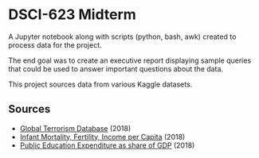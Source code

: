 # DSCI-623 Midterm

A Jupyter notebook along with scripts (python, bash, awk) created to process data for the project.

The end goal was to create an executive report displaying sample queries that could be used to answer important questions about the data.

This project sources data from various Kaggle datasets.

## Sources

- [Global Terrorism Database](https://www.kaggle.com/START-UMD/gtd) (2018)
- [Infant Mortality, Fertility, Income per Capita](https://www.kaggle.com/burhanykiyakoglu/infant-mortality-fertility-income) (2018)
- [Public Education Expenditure as share of GDP](https://www.kaggle.com/ibrahimmukherjee/gdp-world-bank-data#public-education-expenditure-as-share-of-gdp.csv) (2018)